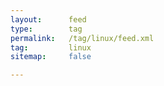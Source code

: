 ```yaml
---
layout:      feed
type:        tag
permalink:   /tag/linux/feed.xml
tag:         linux
sitemap:     false

---
```


